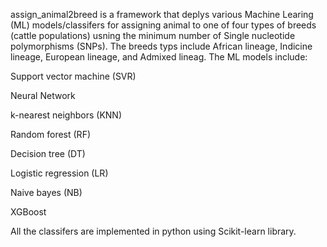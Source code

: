 assign_animal2breed is a framework that deplys various Machine Learing (ML) models/classifers for assigning animal to one of four types of breeds (cattle
populations) usning the minimum number of Single nucleotide polymorphisms (SNPs). The breeds typs include African lineage, Indicine lineage, European lineage, and 
Admixed lineag.  The ML models include:

Support vector machine (SVR)

Neural Network

k-nearest neighbors (KNN)

Random forest (RF) 

Decision tree (DT)

Logistic regression (LR)

Naive bayes (NB)

XGBoost




All the classifers are implemented in python using Scikit-learn library.
